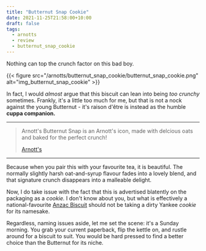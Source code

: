 ```yaml
---
title: "Butternut Snap Cookie"
date: 2021-11-25T21:58:00+10:00
draft: false
tags:
  - arnotts
  - review
  - butternut_snap_cookie
---
```


Nothing can top the crunch factor on this bad boy.

<!--more-->

{{< figure src="/arnotts/butternut_snap_cookie/butternut_snap_cookie.png" alt="img_butternut_snap_cookie" >}}

In fact, I would _almost_ argue that this biscuit can lean into being _too crunchy_ sometimes. Frankly, it's a little too much for me, but that is not a nock against the young Butternut - it's raison d'être is instead as the humble **cuppa companion.**

---

> Arnott's Butternut Snap is an Arnott's icon, made with delcious oats and baked for the perfect crunch!
>
> [Arnott's][link_butternut_snap_cookie]

---

Because when you pair this with your favourite tea, it is beautiful. The normally slightly harsh oat-and-syrup flavour fades into a lovely blend, and that signature crunch disappears into a malleable delight. 

Now, I do take issue with the fact that this is advertised blatently on the packaging as a _cookie._ I don't know about you, but what is effectively a national-favourite [Anzac Biscuit][link_anzac] should not be taking a dirty Yankee _cookie_ for its namesake.

Regardless, naming issues aside, let me set the scene: it's a Sunday morning. You grab your current paperback, flip the kettle on, and rustle around for a biscuit to suit. You would be hard pressed to find a better choice than the Butternut for its niche.




[link_butternut_snap_cookie]: https://www.arnotts.com/products/plain-biscuits/simple-pleasures/butternut-snap-original
[link_anzac]: https://www.awm.gov.au/articles/encyclopedia/anzac/biscuit